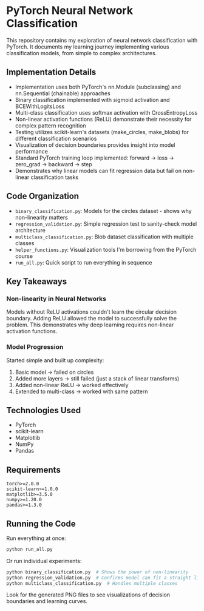 # PyTorch Neural Network Classification

This repository contains my exploration of neural network classification with PyTorch. It documents my learning journey implementing various classification models, from simple to complex architectures.

## Implementation Details

- Implementation uses both PyTorch's nn.Module (subclassing) and nn.Sequential (chainable) approaches
- Binary classification implemented with sigmoid activation and BCEWithLogitsLoss
- Multi-class classification uses softmax activation with CrossEntropyLoss
- Non-linear activation functions (ReLU) demonstrate their necessity for complex pattern recognition
- Testing utilizes scikit-learn's datasets (make_circles, make_blobs) for different classification scenarios
- Visualization of decision boundaries provides insight into model performance
- Standard PyTorch training loop implemented: forward → loss → zero_grad → backward → step
- Demonstrates why linear models can fit regression data but fail on non-linear classification tasks

## Code Organization

- `binary_classification.py`: Models for the circles dataset - shows why non-linearity matters
- `regression_validation.py`: Simple regression test to sanity-check model architecture
- `multiclass_classification.py`: Blob dataset classification with multiple classes
- `helper_functions.py`: Visualization tools I'm borrowing from the PyTorch course
- `run_all.py`: Quick script to run everything in sequence

## Key Takeaways

### Non-linearity in Neural Networks

Models without ReLU activations couldn't learn the circular decision boundary. Adding ReLU allowed the model to successfully solve the problem. This demonstrates why deep learning requires non-linear activation functions.

### Model Progression

Started simple and built up complexity:
1. Basic model → failed on circles
2. Added more layers → still failed (just a stack of linear transforms)
3. Added non-linear ReLU → worked effectively
4. Extended to multi-class → worked with same pattern

## Technologies Used

- PyTorch
- scikit-learn
- Matplotlib
- NumPy
- Pandas

## Requirements

```
torch>=2.0.0
scikit-learn>=1.0.0
matplotlib>=3.5.0
numpy>=1.20.0
pandas>=1.3.0
```

## Running the Code

Run everything at once:
```bash
python run_all.py
```

Or run individual experiments:
```bash
python binary_classification.py  # Shows the power of non-linearity
python regression_validation.py  # Confirms model can fit a straight line
python multiclass_classification.py  # Handles multiple classes
```

Look for the generated PNG files to see visualizations of decision boundaries and learning curves.




